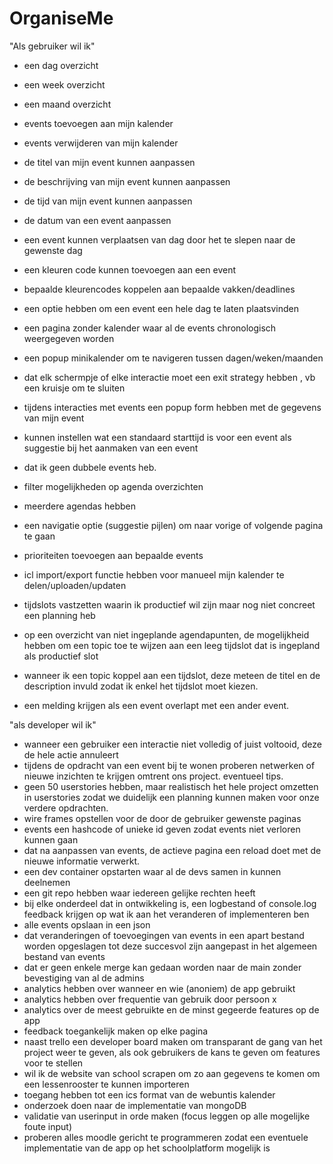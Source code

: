 # OrganiseMe

"Als gebruiker wil ik"

- een dag overzicht
- een week overzicht
- een maand overzicht
- events toevoegen aan mijn kalender
- events verwijderen van mijn kalender
- de titel van mijn event kunnen aanpassen
- de beschrijving van mijn event kunnen aanpassen
- de tijd van mijn event kunnen aanpassen
- de datum van een event aanpassen
- een event kunnen verplaatsen van dag door het te slepen naar de gewenste dag
- een kleuren code kunnen toevoegen aan een event
- bepaalde kleurencodes koppelen aan bepaalde vakken/deadlines
- een optie hebben om een event een hele dag te laten plaatsvinden
- een pagina zonder kalender waar al de events chronologisch weergegeven worden 

- een popup minikalender om te navigeren tussen dagen/weken/maanden
- dat elk schermpje of elke interactie moet een exit strategy hebben , vb een kruisje om te sluiten
- tijdens interacties met events een popup form hebben met de gegevens van mijn event
- kunnen instellen wat een standaard starttijd is voor een event als suggestie bij het aanmaken van een event
- dat ik geen dubbele events heb.
- filter mogelijkheden op agenda overzichten
- meerdere agendas hebben
- een navigatie optie (suggestie pijlen) om naar vorige of volgende pagina te gaan

- prioriteiten toevoegen aan bepaalde events
- icl import/export functie hebben voor manueel mijn kalender te delen/uploaden/updaten

- tijdslots vastzetten waarin ik productief wil zijn maar nog niet concreet een planning heb
- op een overzicht van niet ingeplande agendapunten,
  de mogelijkheid hebben om een topic toe te wijzen aan een leeg tijdslot dat is ingepland als productief slot
- wanneer ik een topic koppel aan een tijdslot, deze meteen de titel en de description invuld zodat ik enkel het tijdslot moet kiezen.
- een melding krijgen als een event overlapt met een ander event.

"als developer wil ik"

- wanneer een gebruiker een interactie niet volledig of juist voltooid, deze de hele actie annuleert
- tijdens de opdracht van een event bij te wonen proberen netwerken of nieuwe inzichten te krijgen omtrent ons project. eventueel tips.
- geen 50 userstories hebben, maar realistisch het hele project omzetten in userstories zodat we duidelijk een planning kunnen maken voor onze verdere
  opdrachten.
- wire frames opstellen voor de door de gebruiker gewenste paginas
- events een hashcode of unieke id geven zodat events niet verloren kunnen gaan
- dat na aanpassen van events, de actieve pagina een reload doet met de nieuwe informatie verwerkt.
- een dev container opstarten waar al de devs samen in kunnen deelnemen
- een git repo hebben waar iedereen gelijke rechten heeft
- bij elke onderdeel dat in ontwikkeling is, een logbestand of console.log feedback krijgen op wat ik aan het veranderen of implementeren ben
- alle events opslaan in een json
- dat veranderingen of toevoegingen van events in een apart bestand worden opgeslagen tot deze succesvol zijn aangepast in het algemeen bestand van events
- dat er geen enkele merge kan gedaan worden naar de main zonder bevestiging van al de admins
- analytics hebben over wanneer en wie (anoniem) de app gebruikt
- analytics hebben over frequentie van gebruik door persoon x
- analytics over de meest gebruikte en de minst gegeerde features op de app
- feedback toegankelijk maken op elke pagina
- naast trello een developer board maken om transparant de gang van het project weer te geven,
  als ook gebruikers de kans te geven om features voor te stellen
- wil ik de website van school scrapen om zo aan gegevens te komen om een lessenrooster te kunnen importeren
- toegang hebben tot een ics format van de webuntis kalender
- onderzoek doen naar de implementatie van mongoDB
- validatie van userinput in orde maken (focus leggen op alle mogelijke foute input)
- proberen alles moodle gericht te programmeren zodat een eventuele implementatie van de app op het schoolplatform mogelijk is

